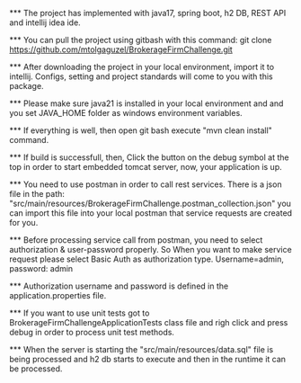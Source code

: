 *** The project has implemented with java17, spring boot, h2 DB, REST API and intellij idea ide.

*** You can pull the project using gitbash with this command:   git clone https://github.com/mtolgaguzel/BrokerageFirmChallenge.git

*** After downloading the project in your local environment, import it to intellij. Configs, setting and project standards will come to you with this package.

*** Please make sure java21 is installed in your local environment and and you set JAVA_HOME folder as windows environment variables.

*** If everything is well, then open git bash execute "mvn clean install" command.

*** If build is successfull, then, Click the button on the debug symbol at the top in order to start embedded tomcat server, now, your application is up.

*** You need to use postman in order to call rest services. There is a json file in the path: "src/main/resources/BrokerageFirmChallenge.postman_collection.json" you can import this file into your local postman that service requests are created for you.

*** Before processing service call from postman, you need to select authorization & user-password properly. So When you want to make service request please select Basic Auth as authorization type. Username=admin, password: admin

*** Authorization username and password is defined in the application.properties file.

*** If you want to use unit tests got to BrokerageFirmChallengeApplicationTests class file and righ click and press debug in order to process unit test methods.

*** When the server is starting the "src/main/resources/data.sql" file is being processed and h2 db starts to execute and then in the runtime it can be processed.
